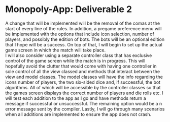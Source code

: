 # Monopoly-App: Deliverable 2
A change that will be implemented will be the removal of the comas at the start of every line 
of the rules. In addition, a pregame preference menu will be implemented with the options that include icon selection, 
number of players, and possibly the edition of bots. The bots will be an optional edition that I hope will be a success. 
On top of that, I will begin to set up the actual game screen in which the match will take place.  
I will also consider using a separate controller class that has exclusive control of the game screen while the match is in progress. 
This will hopefully avoid the clutter that would come with having one controller in sole control of all the view classed and methods 
that interact between the view and model classes. The model classes will have the info regarding the icons number of players, 
the two six-sided dice and, if successful, the bot algorithms. All of which will be accessible by the controller classes 
so that the games screen displays the correct number of players and die rolls etc. I will test each addition to the app as 
I go and have methods return a message if successful or unsuccessful. The remaining option would be a n error message sent 
by the compiler. Lastly, I will go through many scenarios when all additions are implemented to ensure the app does not crash.
